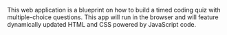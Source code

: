 This web application is a blueprint on how to build a timed coding quiz with multiple-choice questions. This app will run in the browser and will feature dynamically updated HTML and CSS powered by JavaScript code.